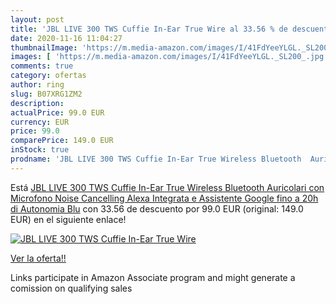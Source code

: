 ```yaml
---
layout: post
title: 'JBL LIVE 300 TWS Cuffie In-Ear True Wire al 33.56 % de descuento'
date: 2020-11-16 11:04:27
thumbnailImage: 'https://m.media-amazon.com/images/I/41FdYeeYLGL._SL200_.jpg'
images: [ 'https://m.media-amazon.com/images/I/41FdYeeYLGL._SL200_.jpg' ]
comments: true
category: ofertas
author: ring
slug: B07XRG1ZM2
description:
actualPrice: 99.0 EUR
currency: EUR
price: 99.0
comparePrice: 149.0 EUR
inStock: true
prodname: 'JBL LIVE 300 TWS Cuffie In-Ear True Wireless Bluetooth  Auricolari con Microfono  Noise Cancelling  Alexa Integrata e Assistente Google  fino a 20h di Autonomia  Blu'
---
```


Está [JBL LIVE 300 TWS Cuffie In-Ear True Wireless Bluetooth  Auricolari con Microfono  Noise Cancelling  Alexa Integrata e Assistente Google  fino a 20h di Autonomia  Blu](https://www.amazon.it/dp/B07XRG1ZM2/?tag=tolees00-21) con 33.56 de descuento por 99.0 EUR (original: 149.0 EUR) en el siguiente enlace!

[![JBL LIVE 300 TWS Cuffie In-Ear True Wire](https://m.media-amazon.com/images/I/41FdYeeYLGL._SL200_.jpg)](https://www.amazon.it/dp/B07XRG1ZM2/?tag=tolees00-21)

[Ver la oferta!!](https://www.amazon.it/dp/B07XRG1ZM2/?tag=tolees00-21)

Links participate in Amazon Associate program and might generate a comission on qualifying sales


